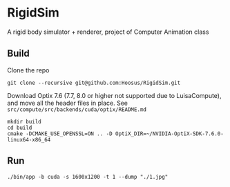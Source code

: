 # RigidSim
A rigid body simulator + renderer, project of Computer Animation class

## Build

Clone the repo
```
git clone --recursive git@github.com:Hoosus/RigidSim.git
```

Download Optix 7.6 (7.7, 8.0 or higher not supported due to LuisaCompute), and move all the header files in place.
See `src/compute/src/backends/cuda/optix/README.md`

```
mkdir build
cd build
cmake -DCMAKE_USE_OPENSSL=ON .. -D OptiX_DIR=~/NVIDIA-OptiX-SDK-7.6.0-linux64-x86_64
```

## Run

```
./bin/app -b cuda -s 1600x1200 -t 1 --dump "./1.jpg" 
```